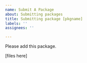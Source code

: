 ```yaml
---
name: Submit A Package
about: Submitting packages
title: Submitting package [pkgname]
labels: ''
assignees: ''

---
```


Please add this package.

[files here]
